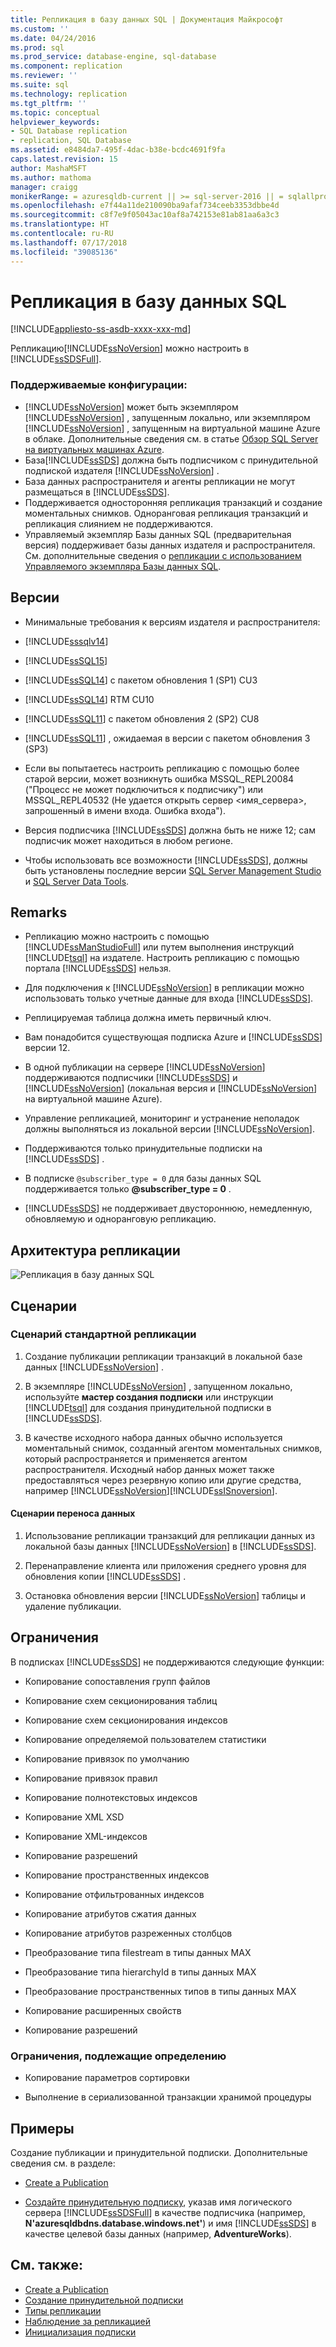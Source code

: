 ```yaml
---
title: Репликация в базу данных SQL | Документация Майкрософт
ms.custom: ''
ms.date: 04/24/2016
ms.prod: sql
ms.prod_service: database-engine, sql-database
ms.component: replication
ms.reviewer: ''
ms.suite: sql
ms.technology: replication
ms.tgt_pltfrm: ''
ms.topic: conceptual
helpviewer_keywords:
- SQL Database replication
- replication, SQL Database
ms.assetid: e8484da7-495f-4dac-b38e-bcdc4691f9fa
caps.latest.revision: 15
author: MashaMSFT
ms.author: mathoma
manager: craigg
monikerRange: = azuresqldb-current || >= sql-server-2016 || = sqlallproducts-allversions
ms.openlocfilehash: e7f44a11de210090ba9afaf734ceeb3353dbbe4d
ms.sourcegitcommit: c8f7e9f05043ac10af8a742153e81ab81aa6a3c3
ms.translationtype: HT
ms.contentlocale: ru-RU
ms.lasthandoff: 07/17/2018
ms.locfileid: "39085136"
---
```

# <a name="replication-to-sql-database"></a>Репликация в базу данных SQL
[!INCLUDE[appliesto-ss-asdb-xxxx-xxx-md](../../includes/appliesto-ss-asdb-xxxx-xxx-md.md)]

  Репликацию[!INCLUDE[ssNoVersion](../../includes/ssnoversion-md.md)] можно настроить в [!INCLUDE[ssSDSFull](../../includes/sssdsfull-md.md)].  
 
 ### <a name="supported-configurations"></a>**Поддерживаемые конфигурации:**  
 -  [!INCLUDE[ssNoVersion](../../includes/ssnoversion-md.md)] может быть экземпляром [!INCLUDE[ssNoVersion](../../includes/ssnoversion-md.md)] , запущенным локально, или экземпляром [!INCLUDE[ssNoVersion](../../includes/ssnoversion-md.md)] , запущенным на виртуальной машине Azure в облаке. Дополнительные сведения см. в статье [Обзор SQL Server на виртуальных машинах Azure](https://azure.microsoft.com/documentation/articles/virtual-machines-sql-server-infrastructure-services/).  
 - База[!INCLUDE[ssSDS](../../includes/sssds-md.md)] должна быть подписчиком с принудительной подпиской издателя [!INCLUDE[ssNoVersion](../../includes/ssnoversion-md.md)] .  
 -  База данных распространителя и агенты репликации не могут размещаться в [!INCLUDE[ssSDS](../../includes/sssds-md.md)].  
 - Поддерживается односторонняя репликация транзакций и создание моментальных снимков. Одноранговая репликация транзакций и репликация слиянием не поддерживаются.
 - Управляемый экземпляр Базы данных SQL (предварительная версия) поддерживает базы данных издателя и распространителя. См. дополнительные сведения о [репликации с использованием Управляемого экземпляра Базы данных SQL](replication-with-sql-database-managed-instance.md).
 
 ## <a name="versions"></a>Версии  
 - Минимальные требования к версиям издателя и распространителя:  
   
 -   [!INCLUDE[sssqlv14](../../includes/sssqlv14-md.md)]  
 
 -   [!INCLUDE[ssSQL15](../../includes/sssql15-md.md)]  
   
 -   [!INCLUDE[ssSQL14](../../includes/sssql14-md.md)] с пакетом обновления 1 (SP1) CU3  
   
 -   [!INCLUDE[ssSQL14](../../includes/sssql14-md.md)] RTM CU10  
   
 -   [!INCLUDE[ssSQL11](../../includes/sssql11-md.md)] с пакетом обновления 2 (SP2) CU8  
   
 -   [!INCLUDE[ssSQL11](../../includes/sssql11-md.md)] , ожидаемая в версии с пакетом обновления 3 (SP3)  
   
 - Если вы попытаетесь настроить репликацию с помощью более старой версии, может возникнуть ошибка MSSQL_REPL20084 ("Процесс не может подключиться к подписчику") или MSSQL_REPL40532 (Не удается открыть сервер \<имя_сервера>, запрошенный в имени входа. Ошибка входа").  
 
 - Версия подписчика [!INCLUDE[ssSDS](../../includes/sssds-md.md)] должна быть не ниже 12; сам подписчик может находиться в любом регионе.  
   
 - Чтобы использовать все возможности [!INCLUDE[ssSDS](../../includes/sssds-md.md)], должны быть установлены последние версии [SQL Server Management Studio](https://msdn.microsoft.com/library/mt238290.aspx) и [SQL Server Data Tools](https://msdn.microsoft.com/library/mt204009.aspx).  
   
 ## <a name="remarks"></a>Remarks  
 - Репликацию можно настроить с помощью [!INCLUDE[ssManStudioFull](../../includes/ssmanstudiofull-md.md)] или путем выполнения инструкций [!INCLUDE[tsql](../../includes/tsql-md.md)] на издателе. Настроить репликацию с помощью портала [!INCLUDE[ssSDS](../../includes/sssds-md.md)] нельзя.  
   
 - Для подключения к [!INCLUDE[ssNoVersion](../../includes/ssnoversion-md.md)] в репликации можно использовать только учетные данные для входа [!INCLUDE[ssSDS](../../includes/sssds-md.md)].  
   
 - Реплицируемая таблица должна иметь первичный ключ.  
   
 - Вам понадобится существующая подписка Azure и [!INCLUDE[ssSDS](../../includes/sssds-md.md)] версии 12.  
   
 - В одной публикации на сервере [!INCLUDE[ssNoVersion](../../includes/ssnoversion-md.md)] поддерживаются подписчики [!INCLUDE[ssSDS](../../includes/sssds-md.md)] и [!INCLUDE[ssNoVersion](../../includes/ssnoversion-md.md)] (локальная версия и [!INCLUDE[ssNoVersion](../../includes/ssnoversion-md.md)] на виртуальной машине Azure).  
   
 - Управление репликацией, мониторинг и устранение неполадок должны выполняться из локальной версии [!INCLUDE[ssNoVersion](../../includes/ssnoversion-md.md)].  
   
 - Поддерживаются только принудительные подписки на [!INCLUDE[ssSDS](../../includes/sssds-md.md)] .  
   
 - В подписке `@subscriber_type = 0` для базы данных SQL поддерживается только **@subscriber_type = 0** .  
   
 - [!INCLUDE[ssSDS](../../includes/sssds-md.md)] не поддерживает двустороннюю, немедленную, обновляемую и одноранговую репликацию.      
   
 ## <a name="replication-architecture"></a>Архитектура репликации  
 ![Репликация в базу данных SQL](../../relational-databases/replication/media/replication-to-sql-database.png "Репликация в базу данных SQL")  
   
 ## <a name="scenarios"></a>Сценарии  
   
 ### <a name="typical-replication-scenario"></a>Сценарий стандартной репликации  
   
 1.  Создание публикации репликации транзакций в локальной базе данных [!INCLUDE[ssNoVersion](../../includes/ssnoversion-md.md)] .  
   
 2.  В экземпляре [!INCLUDE[ssNoVersion](../../includes/ssnoversion-md.md)] , запущенном локально, используйте **мастер создания подписки** или инструкции [!INCLUDE[tsql](../../includes/tsql-md.md)] для создания принудительной подписки в [!INCLUDE[ssSDS](../../includes/sssds-md.md)].  
   
 3.  В качестве исходного набора данных обычно используется моментальный снимок, созданный агентом моментальных снимков, который распространяется и применяется агентом распространителя. Исходный набор данных может также предоставляться через резервную копию или другие средства, например [!INCLUDE[ssNoVersion](../../includes/ssnoversion-md.md)][!INCLUDE[ssISnoversion](../../includes/ssisnoversion-md.md)].  
   
 #### <a name="data-migration-scenario"></a>Сценарии переноса данных  
   
 1.  Использование репликации транзакций для репликации данных из локальной базы данных [!INCLUDE[ssNoVersion](../../includes/ssnoversion-md.md)] в [!INCLUDE[ssSDS](../../includes/sssds-md.md)].  
   
 2.  Перенаправление клиента или приложения среднего уровня для обновления копии [!INCLUDE[ssSDS](../../includes/sssds-md.md)] .  
   
 3.  Остановка обновления версии [!INCLUDE[ssNoVersion](../../includes/ssnoversion-md.md)] таблицы и удаление публикации.  
   
 ## <a name="limitations"></a>Ограничения  
  В подписках [!INCLUDE[ssSDS](../../includes/sssds-md.md)] не поддерживаются следующие функции:  
   
 -   Копирование сопоставления групп файлов  
   
 -   Копирование схем секционирования таблиц  
   
 -   Копирование схем секционирования индексов  
   
 -   Копирование определяемой пользователем статистики  
   
 -   Копирование привязок по умолчанию  
   
 -   Копирование привязок правил  
   
 -   Копирование полнотекстовых индексов  
   
 -   Копирование XML XSD  
   
 -   Копирование XML-индексов  
   
 -   Копирование разрешений  
   
 -   Копирование пространственных индексов  
   
 -   Копирование отфильтрованных индексов  
   
 -   Копирование атрибутов сжатия данных  
   
 -   Копирование атрибутов разреженных столбцов  
   
 -   Преобразование типа filestream в типы данных MAX  
   
 -   Преобразование типа hierarchyId в типы данных MAX  
   
 -   Преобразование пространственных типов в типы данных MAX  
   
 -   Копирование расширенных свойств  
   
 -   Копирование разрешений  
   
### <a name="limitations-to-be-determined"></a>Ограничения, подлежащие определению 
 
 -   Копирование параметров сортировки  
   
 -   Выполнение в сериализованной транзакции хранимой процедуры  
   
 ## <a name="examples"></a>Примеры  
  Создание публикации и принудительной подписки. Дополнительные сведения см. в разделе:  
   
 -   [Create a Publication](../../relational-databases/replication/publish/create-a-publication.md)  
   
 -   [Создайте принудительную подписку](../../relational-databases/replication/create-a-push-subscription.md), указав имя логического сервера [!INCLUDE[ssSDSFull](../../includes/sssdsfull-md.md)] в качестве подписчика (например, **N'azuresqldbdns.database.windows.net'**) и имя [!INCLUDE[ssSDS](../../includes/sssds-md.md)] в качестве целевой базы данных (например, **AdventureWorks**).  
   
 ## <a name="see-also"></a>См. также:  
 - [Create a Publication](../../relational-databases/replication/publish/create-a-publication.md)   
 - [Создание принудительной подписки](../../relational-databases/replication/create-a-push-subscription.md)   
 - [Типы репликации](../../relational-databases/replication/types-of-replication.md)   
 - [Наблюдение за репликацией](../../relational-databases/replication/monitor/monitoring-replication.md)   
 - [Инициализация подписки](../../relational-databases/replication/initialize-a-subscription.md)  
